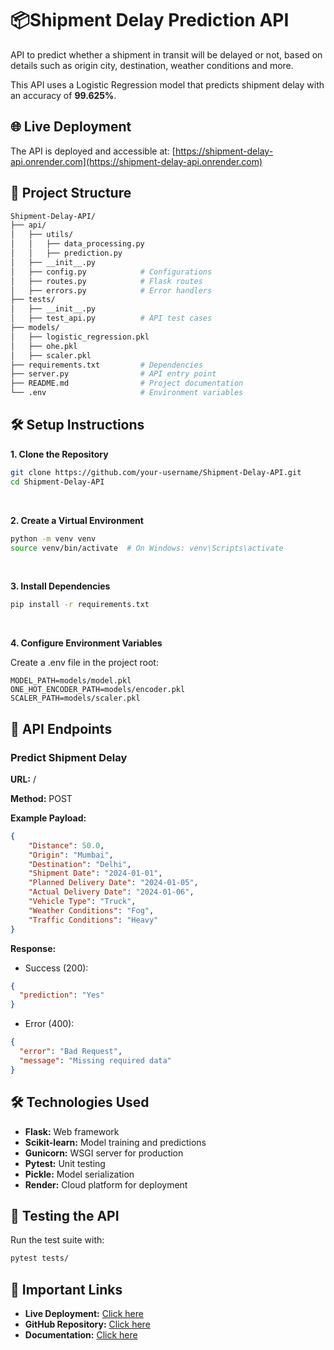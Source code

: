 # 📦Shipment Delay Prediction API
API to predict whether a shipment in transit will be delayed or not, based on details such as origin city, destination, weather conditions and more. 

This API uses a Logistic Regression model that predicts shipment delay with an accuracy of **99.625%**.

## 🌐 Live Deployment
The API is deployed and accessible at: [https://shipment-delay-api.onrender.com](https://shipment-delay-api.onrender.com)

## 📂 Project Structure
```bash
Shipment-Delay-API/
├── api/
│   ├── utils/
│   │   ├── data_processing.py
│   │   ├── prediction.py
│   ├── __init__.py
│   ├── config.py            # Configurations
│   ├── routes.py            # Flask routes
│   ├── errors.py            # Error handlers
├── tests/
│   ├── __init__.py
│   ├── test_api.py          # API test cases
├── models/
│   ├── logistic_regression.pkl 
│   ├── ohe.pkl
│   ├── scaler.pkl
├── requirements.txt         # Dependencies
├── server.py                # API entry point
├── README.md                # Project documentation
└── .env                     # Environment variables
```

## 🛠️ Setup Instructions

**1. Clone the Repository**
```bash
git clone https://github.com/your-username/Shipment-Delay-API.git
cd Shipment-Delay-API 
```
<br>

**2. Create a Virtual Environment**
```bash
python -m venv venv
source venv/bin/activate  # On Windows: venv\Scripts\activate
```
<br>

**3. Install Dependencies**
```bash
pip install -r requirements.txt
```
<br>

**4. Configure Environment Variables**

Create a .env file in the project root:
```
MODEL_PATH=models/model.pkl
ONE_HOT_ENCODER_PATH=models/encoder.pkl
SCALER_PATH=models/scaler.pkl
```

## 📝 API Endpoints

### Predict Shipment Delay
**URL:** /

**Method:** POST

**Example Payload:**

```json
{
    "Distance": 50.0,
    "Origin": "Mumbai",
    "Destination": "Delhi",
    "Shipment Date": "2024-01-01",
    "Planned Delivery Date": "2024-01-05",
    "Actual Delivery Date": "2024-01-06",
    "Vehicle Type": "Truck",
    "Weather Conditions": "Fog",
    "Traffic Conditions": "Heavy"
}
```

**Response:**

- Success (200):

```json
{
  "prediction": "Yes"
}
```

- Error (400):

```json
{
  "error": "Bad Request",
  "message": "Missing required data"
}
```

## 🛠️ Technologies Used

- **Flask:** Web framework
- **Scikit-learn:** Model training and predictions
- **Gunicorn:** WSGI server for production
- **Pytest:** Unit testing
- **Pickle:** Model serialization
- **Render:** Cloud platform for deployment

## 🧪 Testing the API
Run the test suite with:

```bash
pytest tests/
```

## 📎 Important Links
- **Live Deployment:** [Click here](https://shipment-delay-api.onrender.com)
- **GitHub Repository:** [Click here](https://github.com/Adm-2005/Shipment-Delay-API)
- **Documentation:** [Click here](https://docs.google.com/document/d/1KuWSNwS1-4EN4wWqyxb78ErkQvZl8cba/edit?usp=sharing&ouid=103738077583465355360&rtpof=true&sd=true)